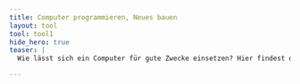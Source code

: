 ```yaml
---
title: Computer programmieren, Neues bauen
layout: tool
tool: tool1
hide_hero: true
teaser: |
  Wie lässt sich ein Computer für gute Zwecke einsetzen? Hier findest du tolle Anleitungen und inspirierende Tipps zum Programmieren, 3D-Drucken und Löten.

---
```


